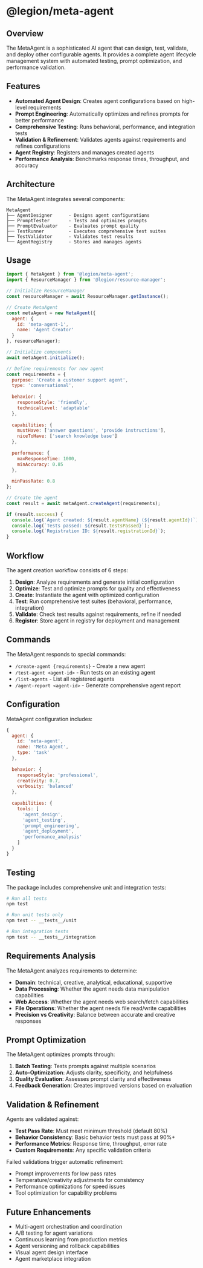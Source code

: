 # @legion/meta-agent

## Overview

The MetaAgent is a sophisticated AI agent that can design, test, validate, and deploy other configurable agents. It provides a complete agent lifecycle management system with automated testing, prompt optimization, and performance validation.

## Features

- **Automated Agent Design**: Creates agent configurations based on high-level requirements
- **Prompt Engineering**: Automatically optimizes and refines prompts for better performance  
- **Comprehensive Testing**: Runs behavioral, performance, and integration tests
- **Validation & Refinement**: Validates agents against requirements and refines configurations
- **Agent Registry**: Registers and manages created agents
- **Performance Analysis**: Benchmarks response times, throughput, and accuracy

## Architecture

The MetaAgent integrates several components:

```
MetaAgent
├── AgentDesigner      - Designs agent configurations
├── PromptTester       - Tests and optimizes prompts
├── PromptEvaluator    - Evaluates prompt quality
├── TestRunner         - Executes comprehensive test suites
├── TestValidator      - Validates test results
└── AgentRegistry      - Stores and manages agents
```

## Usage

```javascript
import { MetaAgent } from '@legion/meta-agent';
import { ResourceManager } from '@legion/resource-manager';

// Initialize ResourceManager
const resourceManager = await ResourceManager.getInstance();

// Create MetaAgent
const metaAgent = new MetaAgent({
  agent: {
    id: 'meta-agent-1',
    name: 'Agent Creator'
  }
}, resourceManager);

// Initialize components
await metaAgent.initialize();

// Define requirements for new agent
const requirements = {
  purpose: 'Create a customer support agent',
  type: 'conversational',
  
  behavior: {
    responseStyle: 'friendly',
    technicalLevel: 'adaptable'
  },
  
  capabilities: {
    mustHave: ['answer questions', 'provide instructions'],
    niceToHave: ['search knowledge base']
  },
  
  performance: {
    maxResponseTime: 1000,
    minAccuracy: 0.85
  },
  
  minPassRate: 0.8
};

// Create the agent
const result = await metaAgent.createAgent(requirements);

if (result.success) {
  console.log(`Agent created: ${result.agentName} (${result.agentId})`);
  console.log(`Tests passed: ${result.testsPassed}`);
  console.log(`Registration ID: ${result.registrationId}`);
}
```

## Workflow

The agent creation workflow consists of 6 steps:

1. **Design**: Analyze requirements and generate initial configuration
2. **Optimize**: Test and optimize prompts for quality and effectiveness
3. **Create**: Instantiate the agent with optimized configuration
4. **Test**: Run comprehensive test suites (behavioral, performance, integration)
5. **Validate**: Check test results against requirements, refine if needed
6. **Register**: Store agent in registry for deployment and management

## Commands

The MetaAgent responds to special commands:

- `/create-agent {requirements}` - Create a new agent
- `/test-agent <agent-id>` - Run tests on an existing agent
- `/list-agents` - List all registered agents
- `/agent-report <agent-id>` - Generate comprehensive agent report

## Configuration

MetaAgent configuration includes:

```javascript
{
  agent: {
    id: 'meta-agent',
    name: 'Meta Agent',
    type: 'task'
  },
  
  behavior: {
    responseStyle: 'professional',
    creativity: 0.7,
    verbosity: 'balanced'
  },
  
  capabilities: {
    tools: [
      'agent_design',
      'agent_testing', 
      'prompt_engineering',
      'agent_deployment',
      'performance_analysis'
    ]
  }
}
```

## Testing

The package includes comprehensive unit and integration tests:

```bash
# Run all tests
npm test

# Run unit tests only
npm test -- __tests__/unit

# Run integration tests
npm test -- __tests__/integration
```

## Requirements Analysis

The MetaAgent analyzes requirements to determine:

- **Domain**: technical, creative, analytical, educational, supportive
- **Data Processing**: Whether the agent needs data manipulation capabilities
- **Web Access**: Whether the agent needs web search/fetch capabilities
- **File Operations**: Whether the agent needs file read/write capabilities
- **Precision vs Creativity**: Balance between accurate and creative responses

## Prompt Optimization

The MetaAgent optimizes prompts through:

1. **Batch Testing**: Tests prompts against multiple scenarios
2. **Auto-Optimization**: Adjusts clarity, specificity, and helpfulness
3. **Quality Evaluation**: Assesses prompt clarity and effectiveness
4. **Feedback Generation**: Creates improved versions based on evaluation

## Validation & Refinement

Agents are validated against:

- **Test Pass Rate**: Must meet minimum threshold (default 80%)
- **Behavior Consistency**: Basic behavior tests must pass at 90%+
- **Performance Metrics**: Response time, throughput, error rate
- **Custom Requirements**: Any specific validation criteria

Failed validations trigger automatic refinement:

- Prompt improvements for low pass rates
- Temperature/creativity adjustments for consistency
- Performance optimizations for speed issues
- Tool optimization for capability problems

## Future Enhancements

- Multi-agent orchestration and coordination
- A/B testing for agent variations
- Continuous learning from production metrics
- Agent versioning and rollback capabilities
- Visual agent design interface
- Agent marketplace integration
